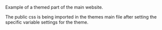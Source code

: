 ﻿Example of a themed part of the main website.

The public css is being imported in the themes main file after setting the specific variable settings for the theme.
